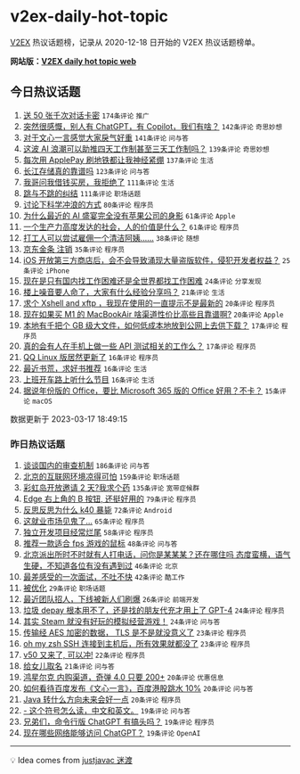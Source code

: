 # v2ex-daily-hot-topic

[V2EX](https://www.v2ex.com/) 热议话题榜，记录从 2020-12-18 日开始的 V2EX 热议话题榜单。

**网站版：[V2EX daily hot topic web](https://boojack.github.io/v2ex-daily-hot-topic-web/)**

## 今日热议话题

<!-- TODAY BEGIN -->

1. [送 50 张千次对话卡密](https://www.v2ex.com/t/924713) `174条评论` `推广`
1. [突然很感慨，别人有 ChatGPT，有 Copilot，我们有啥？](https://www.v2ex.com/t/924746) `142条评论` `奇思妙想`
1. [对于文心一言感觉大家戾气好重](https://www.v2ex.com/t/924741) `141条评论` `问与答`
1. [这波 AI 浪潮可以助推四天工作制甚至三天工作制吗？](https://www.v2ex.com/t/924810) `139条评论` `奇思妙想`
1. [每次用 ApplePay 刷地铁都让我神经紧绷](https://www.v2ex.com/t/924739) `137条评论` `生活`
1. [长江存储真的靠谱吗](https://www.v2ex.com/t/924773) `123条评论` `问与答`
1. [我哥问我借钱买房，我拒绝了](https://www.v2ex.com/t/924735) `111条评论` `生活`
1. [跳与不跳的纠结](https://www.v2ex.com/t/924777) `111条评论` `职场话题`
1. [讨论下科学冲浪的方式](https://www.v2ex.com/t/924791) `80条评论` `程序员`
1. [为什么最近的 AI 盛宴完全没有苹果公司的身影](https://www.v2ex.com/t/924794) `61条评论` `Apple`
1. [一个生产力高度发达的社会，人的价值是什么？](https://www.v2ex.com/t/924892) `61条评论` `程序员`
1. [打工人可以尝试雇佣一个清洁阿姨……](https://www.v2ex.com/t/924884) `38条评论` `随想`
1. [京东金条 注销](https://www.v2ex.com/t/924830) `35条评论` `程序员`
1. [iOS 开放第三方商店后，会不会导致涌现大量盗版软件，侵犯开发者权益？](https://www.v2ex.com/t/924851) `25条评论` `iPhone`
1. [现在是只有国内找工作困难还是全世界都找工作困难](https://www.v2ex.com/t/924760) `24条评论` `分享发现`
1. [楼上噪音要人命了，大家有什么经验分享吗？](https://www.v2ex.com/t/924786) `21条评论` `生活`
1. [求个 Xshell and xftp ，我现在使用的一直提示不是最新的](https://www.v2ex.com/t/924761) `20条评论` `程序员`
1. [现在如果买 M1 的 MacBookAir 啥渠道性价比高些且靠谱啊?](https://www.v2ex.com/t/924733) `20条评论` `Apple`
1. [本地有千把个 GB 级大文件，如何低成本地放到公网上去供下载？](https://www.v2ex.com/t/924982) `17条评论` `程序员`
1. [真的会有人在手机上做一些 API 测试相关的工作么？](https://www.v2ex.com/t/924782) `17条评论` `程序员`
1. [QQ Linux 版居然更新了](https://www.v2ex.com/t/924923) `16条评论` `程序员`
1. [最近书荒，求好书推荐](https://www.v2ex.com/t/924911) `16条评论` `生活`
1. [上班开车路上听什么节目](https://www.v2ex.com/t/924756) `16条评论` `生活`
1. [据说年份版的 Office，要比 Microsoft 365 版的 Office 好用？不卡？](https://www.v2ex.com/t/924864) `15条评论` `macOS`

数据更新于 2023-03-17 18:49:15

<!-- TODAY END -->

### 昨日热议话题

<!-- YESTERDAY BEGIN -->

1. [谈谈国内的审查机制](https://www.v2ex.com/t/924491) `186条评论` `问与答`
1. [北京的互联网环境凉得可怕](https://www.v2ex.com/t/924408) `159条评论` `职场话题`
1. [彩虹岛开放邀请 2 天?我求个药](https://www.v2ex.com/t/924457) `135条评论` `宽带症候群`
1. [Edge 右上角的 B 按钮, 还挺好用的](https://www.v2ex.com/t/924456) `79条评论` `程序员`
1. [反思反思为什么 k40 暴毙](https://www.v2ex.com/t/924494) `72条评论` `Android`
1. [这就业市场见鬼了...](https://www.v2ex.com/t/924468) `65条评论` `程序员`
1. [独立开发项目经常烂尾](https://www.v2ex.com/t/924434) `58条评论` `程序员`
1. [推荐一款适合 fps 游戏的鼠标](https://www.v2ex.com/t/924392) `48条评论` `问与答`
1. [北京派出所时不时就有人打电话，问你是某某某？还在哪住吗 态度蛮横，语气生硬，不知道各位有没有遇到过](https://www.v2ex.com/t/924498) `46条评论` `北京`
1. [最差感受的一次面试，不吐不快](https://www.v2ex.com/t/924493) `42条评论` `酷工作`
1. [被优化](https://www.v2ex.com/t/924562) `29条评论` `职场话题`
1. [最近团队招人，下线被新人们刷爆](https://www.v2ex.com/t/924557) `26条评论` `前端开发`
1. [垃圾 depay 根本用不了，还是找的朋友代充才用上了 GPT-4](https://www.v2ex.com/t/924654) `24条评论` `程序员`
1. [其实 Steam 就没有好玩的模拟经营游戏！](https://www.v2ex.com/t/924583) `24条评论` `问与答`
1. [传输经 AES 加密的数据， TLS 是不是就没意义了](https://www.v2ex.com/t/924652) `23条评论` `程序员`
1. [oh my zsh SSH 连接到主机后，所有效果就都没了](https://www.v2ex.com/t/924410) `23条评论` `程序员`
1. [v50 又来了, 可以冲!](https://www.v2ex.com/t/924436) `22条评论` `程序员`
1. [给女儿取名](https://www.v2ex.com/t/924645) `21条评论` `问与答`
1. [鸿星尔克 内购渠道，奇弹 4.0 只要 200+](https://www.v2ex.com/t/924568) `20条评论` `优惠信息`
1. [如何看待百度发布《文心一言》，百度港股跳水 10%](https://www.v2ex.com/t/924518) `20条评论` `问与答`
1. [Java 转什么方向未来会好一点](https://www.v2ex.com/t/924451) `20条评论` `程序员`
1. [- 这个符号怎么读，中文和英文。](https://www.v2ex.com/t/924657) `19条评论` `问与答`
1. [兄弟们，命令行版 ChatGPT 有搞头吗？](https://www.v2ex.com/t/924453) `19条评论` `程序员`
1. [现在哪些网络能够访问 ChatGPT？](https://www.v2ex.com/t/924389) `19条评论` `OpenAI`

<!-- YESTERDAY END -->

---

💡 Idea comes from [justjavac 迷渡](https://github.com/justjavac/)
